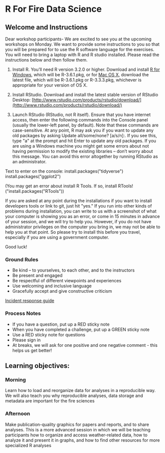 # R For Fire Data Science

## Welcome and Instructions

Dear workshop participants-
We are excited to see you at the upcoming workshops on Monday. We want to provide some instructions to you so that you will be prepared for to use the R software language for the exercises. You will need to bring a laptop with R and R studio installed. Please read the instructions below and then follow them.

1. Install R.
You’ll need R version 3.2.0 or higher. Download and install [R for Windows](http://cran.r-project.org/bin/windows/base/), which will be R-3.6.1.pkg, or for [Mac OS X](http://cran.r-project.org/bin/macosx/), download the latest file, which will be R-3.6.1.pkg or R-3.3.3.pkg, whichever is appropriate for your version of OS X.

2. Install RStudio. 
Download and install the latest stable version of RStudio Desktop: [http://www.rstudio.com/products/rstudio/download/](http://www.rstudio.com/products/rstudio/download/)

3. Launch RStudio (RStudio, not R itself). Ensure that you have internet access, then enter the following commands into the Console panel (usually the lower-left panel, by default). Note that these commands are case-sensitive. At any point, R may ask you if you want to update any old packages by asking Update all/some/none? [a/s/n]:. If you see this, type "a" at the prompt and hit Enter to update any old packages. If you are using a Windows machine you might get some errors about not having permission to modify the existing libraries – don’t worry about this message. You can avoid this error altogether by running RStudio as an administrator.

Text to enter on the console:
install.packages("tidyverse")
install.packages("ggplot2")

(You may get an error about install R Tools. If so, install RTools! ("install.packages("RTools"))

If you are asked at any point during the installations if you want to install developers tools or link to git, just hit "yes." If you run into other kinds of problems during installation, you can write to us with a screenshot of what your computer is showing you as an error, or come in 15 minutes in advance of your session, and we will try to help you. However, if you do not have administrator privileges on the computer you bring in, we may not be able to help you at that point. So please try to install this before you travel, especially if you are using a government computer.

Good luck!

### Ground Rules

* Be kind – to yourselves, to each other, and to the instructors
* Be present and engaged
* Be respectful of different viewpoints and experiences
* Use welcoming and inclusive language
* Gracefully accept and give constructive criticism

[Incident response guide](https://docs.carpentries.org/topic_folders/policies/incident-response.html)

### Process Notes

* If you have a question, put up a RED sticky note
* When you have completed a challenge, put up a GREEN sticky note
* Use a RED sticky note for questions
* Please sign in
* At breaks, we will ask for one positive and one negative comment - this helps us get better!


## Learning objectives:

### Morning
Learn how to load and reorganize data for analyses in a reproducible way. We will also teach you why reproducible analyses, data storage and metadata are important for the fire sciences

### Afternoon
Make publication-quality graphics for papers and reports, and to share analyses. This is a more advanced session in which we will be teaching participants how to organize and access weather-related data, how to analyze it and present it in graphs, and how to find other resources for more specialized R analyses
